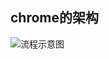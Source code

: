 ## chrome的架构

![流程示意图](https://www.icloud.com/iclouddrive/0wzWOTI8DPIwXi--X_NgvYG5w#publicStatic/img/cdc9215e6c6377fc965b7fac8c3ec960.png)